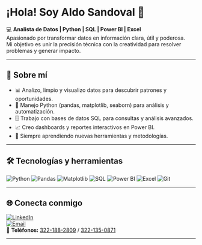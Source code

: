 # ¡Hola! Soy Aldo Sandoval 👋  

💻 **Analista de Datos | Python | SQL | Power BI | Excel**  
Apasionado por transformar datos en información clara, útil y poderosa.  
Mi objetivo es unir la precisión técnica con la creatividad para resolver problemas y generar impacto.

---

## 🚀 Sobre mí  
- 📊 Analizo, limpio y visualizo datos para descubrir patrones y oportunidades.  
- 🐍 Manejo Python (pandas, matplotlib, seaborn) para análisis y automatización.  
- 🗄️ Trabajo con bases de datos SQL para consultas y análisis avanzados.  
- 📈 Creo dashboards y reportes interactivos en Power BI.  
- 🌱 Siempre aprendiendo nuevas herramientas y metodologías.

---

## 🛠️ Tecnologías y herramientas  
![Python](https://img.shields.io/badge/Python-3776AB?style=for-the-badge&logo=python&logoColor=white)
![Pandas](https://img.shields.io/badge/Pandas-150458?style=for-the-badge&logo=pandas&logoColor=white)
![Matplotlib](https://img.shields.io/badge/Matplotlib-013243?style=for-the-badge&logo=plotly&logoColor=white)
![SQL](https://img.shields.io/badge/SQL-025E8C?style=for-the-badge&logo=mysql&logoColor=white)
![Power BI](https://img.shields.io/badge/Power_BI-F2C811?style=for-the-badge&logo=power-bi&logoColor=black)
![Excel](https://img.shields.io/badge/Excel-217346?style=for-the-badge&logo=microsoft-excel&logoColor=white)
![Git](https://img.shields.io/badge/Git-F05032?style=for-the-badge&logo=git&logoColor=white)

---

## 🌐 Conecta conmigo  
[![LinkedIn](https://img.shields.io/badge/LinkedIn-0A66C2?style=for-the-badge&logo=linkedin&logoColor=white)](https://www.linkedin.com/in/aldosz94/)  
[![Email](https://img.shields.io/badge/Email-D14836?style=for-the-badge&logo=gmail&logoColor=white)](mailto:aldoszepeda94@gmail.com)  
📱 **Teléfonos:** [322-188-2809](tel:3221882809) / [322-135-0871](tel:3221350871)  

---
